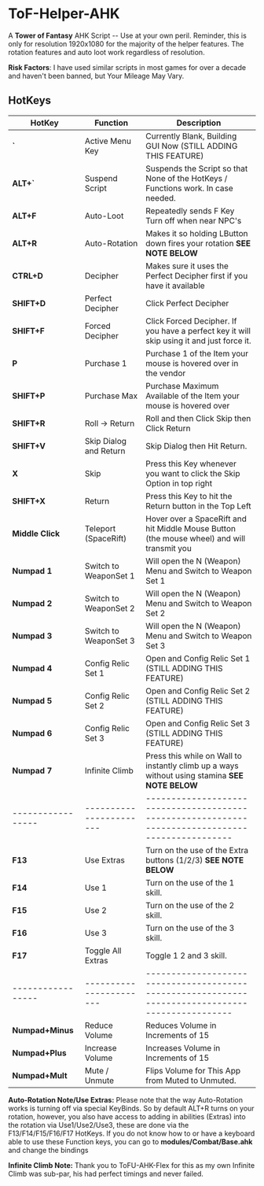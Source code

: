 # ToF-Helper-AHK

A **Tower of Fantasy** AHK Script -- Use at your own peril. Reminder, this is only for resolution 1920x1080 for the majority of the helper features. The rotation features and auto loot work regardless of resolution.

**Risk Factors**: I have used similar scripts in most games for over a decade and haven't been banned, but Your Mileage May Vary.

## HotKeys

| HotKey            | Function                | Description                                                                                       |
| ----------------- | ----------------------- | ------------------------------------------------------------------------------------------------- |
| **`**             | Active Menu Key         | Currently Blank, Building GUI Now (STILL ADDING THIS FEATURE)                                     |
| **ALT+`**         | Suspend Script          | Suspends the Script so that None of the HotKeys / Functions work. In case needed.                 |
| **ALT+F**         | Auto-Loot               | Repeatedly sends F Key Turn off when near NPC's                                                   |
| **ALT+R**         | Auto-Rotation           | Makes it so holding LButton down fires your rotation **SEE NOTE BELOW**                           |
| **CTRL+D**        | Decipher                | Makes sure it uses the Perfect Decipher first if you have it available                            |
| **SHIFT+D**       | Perfect Decipher        | Click Perfect Decipher                                                                            |
| **SHIFT+F**       | Forced Decipher         | Click Forced Decipher. If you have a perfect key it will skip using it and just force it.         |
| **P**             | Purchase 1              | Purchase 1 of the Item your mouse is hovered over in the vendor                                   | 
| **SHIFT+P**       | Purchase Max            | Purchase Maximum Available of the Item your mouse is hovered over                                 |
| **SHIFT+R**       | Roll -> Return          | Roll and then Click Skip then Click Return                                                        |
| **SHIFT+V**       | Skip Dialog and Return  | Skip Dialog then Hit Return.                                                                      |
| **X**             | Skip                    | Press this Key whenever you want to click the Skip Option in top right                            |
| **SHIFT+X**       | Return                  | Press this Key to hit the Return button in the Top Left                                           |
| **Middle Click**  | Teleport (SpaceRift)    | Hover over a SpaceRift and hit Middle Mouse Button (the mouse wheel) and will transmit you        |     
| **Numpad 1**      | Switch to WeaponSet 1   | Will open the N (Weapon) Menu and Switch to Weapon Set 1                                          |
| **Numpad 2**      | Switch to WeaponSet 2   | Will open the N (Weapon) Menu and Switch to Weapon Set 2                                          |
| **Numpad 3**      | Switch to WeaponSet 3   | Will open the N (Weapon) Menu and Switch to Weapon Set 3                                          |
| **Numpad 4**      | Config Relic Set 1      | Open and Config Relic Set 1 (STILL ADDING THIS FEATURE)                                           |
| **Numpad 5**      | Config Relic Set 2      | Open and Config Relic Set 2 (STILL ADDING THIS FEATURE)                                           |
| **Numpad 6**      | Config Relic Set 3      | Open and Config Relic Set 3 (STILL ADDING THIS FEATURE)                                           |
| **Numpad 7**      | Infinite Climb          | Press this while on Wall to instantly climb up a ways without using stamina **SEE NOTE BELOW**    |
| ----------------- | ----------------------- | ------------------------------------------------------------------------------------------------- |
| **F13**           | Use Extras              | Turn on the use of the Extra buttons (1/2/3) **SEE NOTE BELOW**                                   |
| **F14**           | Use 1                   | Turn on the use of the 1 skill.                                                                   |
| **F15**           | Use 2                   | Turn on the use of the 2 skill.                                                                   |
| **F16**           | Use 3                   | Turn on the use of the 3 skill.                                                                   |
| **F17**           | Toggle All Extras       | Toggle 1 2 and 3 skill.                                                                           |
| ----------------- | ----------------------- | ------------------------------------------------------------------------------------------------- |
| **Numpad+Minus**  | Reduce Volume           | Reduces Volume in Increments of 15                                                                |
| **Numpad+Plus**   | Increase Volume         | Increases Volume in Increments of 15                                                              |
| **Numpad+Mult**   | Mute / Unmute           | Flips Volume for This App from Muted to Unmuted.                                                  |


**Auto-Rotation Note/Use Extras:** Please note that the way Auto-Rotation works is turning off via special KeyBinds. So by default ALT+R turns on
your rotation, however, you also have access to adding in abilities (Extras) into the rotation via Use1/Use2/Use3, these are done via the F13/F14/F15/F16/F17
HotKeys. If you do not know how to or have a keyboard able to use these Function keys, you can go to **modules/Combat/Base.ahk** and change the bindings

**Infinite Climb Note:** Thank you to ToFU-AHK-Flex for this as my own Infinite Climb was sub-par, his had perfect timings and never failed.
